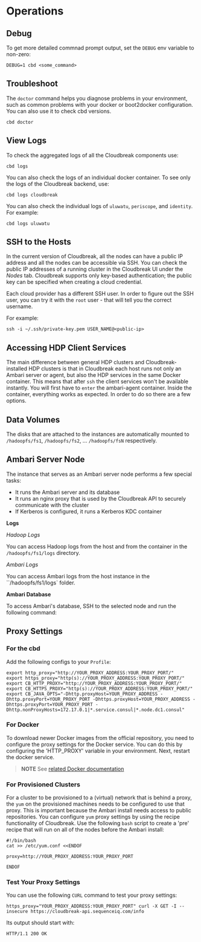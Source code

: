 # Operations

## Debug

To get more detailed commnad prompt output, set the `DEBUG` env variable to non-zero:  

```
DEBUG=1 cbd <some_command>
```

## Troubleshoot

The `doctor` command helps you diagnose problems in your environment, such as common problems with your docker or boot2docker configuration. You can also use it to check cbd versions.  

```
cbd doctor
```

## View Logs

To check the aggregated logs of all the Cloudbreak components use:  

```
cbd logs
```

You can also check the logs of an individual docker container. To see only the logs of the Cloudbreak backend, use:

```
cbd logs cloudbreak
```

You can also check the individual logs of `uluwatu`, `periscope`, and `identity`. For example:

```
cbd logs uluwatu
```


## SSH to the Hosts

In the current version of Cloudbreak, all the nodes can have a public IP address and all the nodes can be accessible via SSH.
You can check the public IP addresses of a running cluster in the Cloudbreak UI under the *Nodes* tab.
Cloudbreak supports only key-based authentication; the public key can be specified when creating a cloud credential.

Each cloud provider has a different SSH user. In order to figure out the SSH user, you can try it with the `root` user - that will tell you the correct username.

For example:

```
ssh -i ~/.ssh/private-key.pem USER_NAME@<public-ip>
```

## Accessing HDP Client Services

The main difference between general HDP clusters and Cloudbreak-installed HDP clusters is that in Cloudbreak each host runs not only an Ambari server or agent, but also the HDP services in the same Docker container.
This means that after `ssh` the client services won't be available instantly. You will first have to `enter` the ambari-agent container.
Inside the container, everything works as expected. In order to do so there are a few options.

## Data Volumes

The disks that are attached to the instances are automatically mounted to `/hadoopfs/fs1`, `/hadoopfs/fs2`, ... `/hadoopfs/fsN` respectively.

## Ambari Server Node

The instance that serves as an Ambari server node performs a few special tasks:

- It runs the Ambari server and its database
- It runs an nginx proxy that is used by the Cloudbreak API to securely communicate with the cluster
- If Kerberos is configured, it runs a Kerberos KDC container 

**Logs**

*Hadoop Logs*

You can access Hadoop logs from the host and from the container in the `/hadoopfs/fs1/logs` directory.

*Ambari Logs*

You can access Ambari logs from the host instance in the ``/hadoopfs/fs1/logs` folder.

**Ambari Database**

To access Ambari's database, SSH to the selected node and run the following command:


## Proxy Settings

### For the cbd

Add the following configs to your `Profile`:

```
export http_proxy="http://YOUR_PROXY_ADDRESS:YOUR_PROXY_PORT/"
export https_proxy="http(s)://YOUR_PROXY_ADDRESS:YOUR_PROXY_PORT/"
export CB_HTTP_PROXY="http://YOUR_PROXY_ADDRESS:YOUR_PROXY_PORT/"
export CB_HTTPS_PROXY="http(s)://YOUR_PROXY_ADDRESS:YOUR_PROXY_PORT/"
export CB_JAVA_OPTS="-Dhttp.proxyHost=YOUR_PROXY_ADDRESS -Dhttp.proxyPort=YOUR_PROXY_PORT -Dhttps.proxyHost=YOUR_PROXY_ADDRESS -Dhttps.proxyPort=YOUR_PROXY_PORT -Dhttp.nonProxyHosts=172.17.0.1|*.service.consul|*.node.dc1.consul"
```

### For Docker

To download newer Docker images from the official repository, you need to configure the proxy settings for the Docker service. You can do this by configuring the 'HTTP_PROXY' variable in your environment. Next, restart the docker service.
> **NOTE** See [related Docker documentation](https://docs.docker.com/engine/admin/systemd/#/http-proxy)


### For Provisioned Clusters

For a cluster to be provisioned to a (virtual) network that is behind a proxy, the `yum` on the provisioned machines needs to be configured to use that proxy. This is important because the Ambari install needs access to public repositories. You can configure `yum` proxy settings by using the recipe functionality of Cloudbreak. Use the following `bash` script to create a 'pre' recipe that will run on all of the nodes before the Ambari install:
 
```
#!/bin/bash
cat >> /etc/yum.conf <<ENDOF

proxy=http://YOUR_PROXY_ADDRESS:YOUR_PROXY_PORT

ENDOF
```

### Test Your Proxy Settings 

You can use the following `CURL` command to test your proxy settings:
```
https_proxy="YOUR_PROXY_ADDRESS:YOUR_PROXY_PORT" curl -X GET -I --insecure https://cloudbreak-api.sequenceiq.com/info
```
Its output should start with:
```
HTTP/1.1 200 OK
```